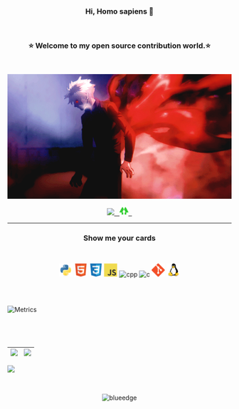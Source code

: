 <h3 align="center">Hi, Homo sapiens 👋</h3>

<br>
<h3 align="center"> ⭐ Welcome to my open source contribution world.⭐</h3>
<br>

<p align="center">
  <img src="https://github.com/NeerajHazarika/blueedgetechno/blob/patch-1/img/Taekook___Oneshots%20(1).gif" width="950"/>
</p>

<p align="center">
 <a target="_blank" href=https://github.com/blueedgetechno>
  <img src=https://img.shields.io/github/followers/NeerajHazarika?label=follow%20me&style=social />
  &nbsp;
</a>
  
  <a target="_blank" href=https://linktr.ee/NeerajHazarika>
  <img src=https://github.com/NeerajHazarika/blueedgetechno/blob/patch-1/img/download.svg width=20 />
  &nbsp;
</a>
  
</p>

<hr>
<h3 align="center">Show me your cards</h3>
<br>

<p align="center">
<img src=https://raw.githubusercontent.com/devicons/devicon/master/icons/python/python-original.svg alt=python width="30" height="30"/>
<img src=https://raw.githubusercontent.com/devicons/devicon/master/icons/html5/html5-original.svg alt=html5 width="30" height="30"/>
<img src=https://raw.githubusercontent.com/devicons/devicon/master/icons/css3/css3-original.svg alt=css3 width="30" height="30"/>
<img src=https://raw.githubusercontent.com/devicons/devicon/master/icons/javascript/javascript-original.svg alt=javascript width="30" height="30"/>
<img src=https://github.com/sahilsingh2402/sahilsingh2402/blob/main/files_ss2402/cpp.svg alt=cpp width="30" height="30"/>
<img src=https://github.com/sahilsingh2402/sahilsingh2402/blob/main/files_ss2402/c-original.svg alt=c width="30" height="30"/>
<img src=https://raw.githubusercontent.com/devicons/devicon/master/icons/git/git-original.svg alt=git width="30" height="30"/>
<img src=https://raw.githubusercontent.com/devicons/devicon/master/icons/linux/linux-original.svg alt=linux width="30" height="30"/>
</p>

<br><br>

<p align="center">
  
![Metrics](![Metrics](https://metrics.lecoq.io/NeerajHazarika?template=classic&notable=1&notable.repositories=true&config.timezone=Asia%2FCalcutta))
  
<br>

</p>

<br>

|![](https://github-readme-stats.vercel.app/api?username=NeerajHazarika&&show_icons=true&title_color=ffffff&icon_color=bb2acf&text_color=daf7dc&bg_color=151515)|![](https://github-readme-stats.vercel.app/api/top-langs/?username=NeerajHazarika&layout=compact&theme=tokyonight&langs_count=10)|
|-|-|

![](https://activity-graph.herokuapp.com/graph?username=NeerajHazarika&theme=redical)

<br>
<p align="center"><p align="center"> <img src="https://komarev.com/ghpvc/?username=NeerajHazarika" alt="blueedge"/> </p>  </p>
<br>
